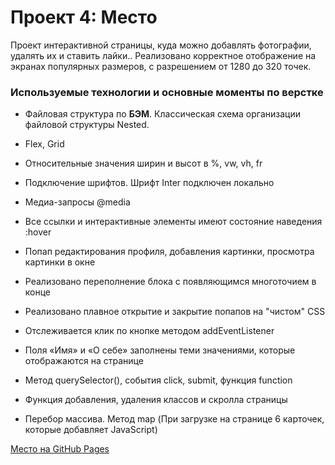 ﻿# Проект 4: Место

Проект интерактивной страницы, куда можно добавлять фотографии, удалять их и ставить лайки.. Реализовано корректное отображение на экранах популярных размеров, с разрешением от 1280 до 320 точек.

### Используемые технологии и основные моменты по верстке 

* Файловая структура по **БЭМ**. Классическая схема организации файловой структуры Nested.

* Flex, Grid
* Относительные значения ширин и высот в %, vw, vh, fr
* Подключение шрифтов. Шрифт Inter подключен локально
* Медиа-запросы @media 
* Все ссылки и интерактивные элементы имеют состояние наведения :hover
* Попап редактирования профиля, добавления картинки, просмотра картинки в окне
* Реализовано переполнение блока с появляющимся многоточием в конце
* Реализовано плавное открытие и закрытие попапов на "чистом" CSS
* Отслеживается клик по кнопке методом addEventListener
* Поля «Имя» и «О себе» заполнены теми значениями, которые отображаются на странице
* Метод querySelector(), события click, submit, функция function
* Функция добавления, удаления классов и скролла страницы
* Перебор массива. Метод map (При загрузке на странице 6 карточек, которые добавляет JavaScript)

[Место на GitHub Pages](https://arseniyukrainskiy.github.io/mesto/)
